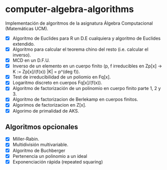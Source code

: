 # computer-algebra-algorithms
Implementación de algoritmos de la asignatura Álgebra Computacional (Matemáticas UCM).

- [x] Algoritmo de Euclides para R un D.E cualquiera y algoritmo de Euclides extendido.
- [x] Algoritmo para calcular el teorema chino del resto (i.e. calcular el inverso).
- [x] MCD en un D.F.U.
- [x] Inverso de un elemento en un cuerpo finito (p, f irreducibles en Zp[x] -> K := Zp[x]/(f(x)) |K| = p^(deg f)).
- [x] Test de irreducibilidad de un poliomio en Fq[x].
- [x] Logaritmo discreto en cuerpos Fq[x]/(f(x)).
- [x] Algoritmo de factorización de un polinomio en cuerpo finito parte 1, 2 y 3.
- [x] Algoritmo de factorizacion de Berlekamp en cuerpos finitos.
- [x] Algorimos de factorizacion en Z[x].
- [x] Algorimo de primalidad de AKS.

## Algoritmos opcionales

- [x] Miller-Rabin.
- [x] Multidivisión multivariable.
- [x] Algoritmo de Buchberger
- [x] Pertenencia un polinomio a un ideal
- [x] Exponenciación rápida (repeated squaring)